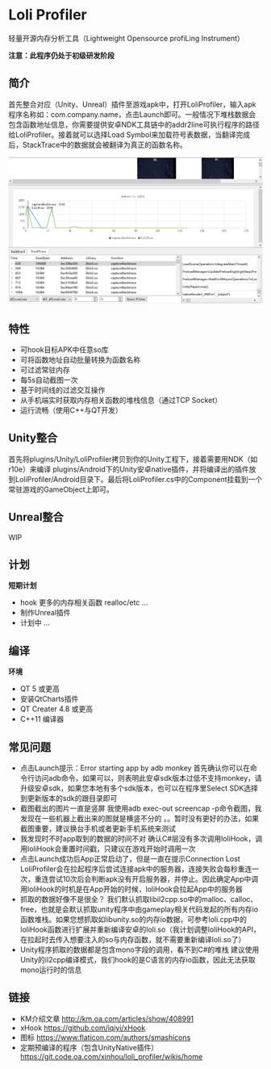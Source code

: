 # Loli Profiler

轻量开源内存分析工具（Lightweight Opensource profiLing Instrument）

**注意：此程序仍处于初级研发阶段**

## 简介

首先整合对应（Unity、Unreal）插件至游戏apk中，打开LoliProfiler，输入apk程序名称如：com.company.name，点击Launch即可。一般情况下堆栈数据会包含函数地址信息，你需要提供安卓NDK工具链中的addr2line可执行程序的路径给LoliProfiler。接着就可以选择Load Symbol来加载符号表数据，当翻译完成后，StackTrace中的数据就会被翻译为真正的函数名称。

![](images/screenshot.gif)

## 特性

* 可hook目标APK中任意so库
* 可将函数地址自动批量转换为函数名称
* 可过滤常驻内存
* 每5s自动截图一次
* 基于时间线的过滤交互操作
* 从手机端实时获取内存相关函数的堆栈信息（通过TCP Socket）
* 运行流畅（使用C++与QT开发）

## Unity整合

首先将plugins/Unity/LoliProfiler拷贝到你的Unity工程下，接着需要用NDK（如r10e）来编译 plugins/Android下的Unity安卓native插件，并将编译出的插件放到LoliProfiler/Android目录下。最后将LoliProfiler.cs中的Component挂载到一个常驻游戏的GameObject上即可。

## Unreal整合

WIP

## 计划

**短期计划**

* hook 更多的内存相关函数 realloc/etc ... 
* 制作Unreal插件
* 计划中 ... 

## 编译

**环境**

* QT 5 或更高
* 安装QtCharts插件
* QT Creater 4.8 或更高
* C++11 编译器

## 常见问题

* 点击Launch提示：Error starting app by adb monkey
  首先确认你可以在命令行访问adb命令，如果可以，则表明此安卓sdk版本过低不支持monkey，请升级安卓sdk，如果您本地有多个sdk版本，也可以在程序里Select SDK选择到更新版本的sdk的跟目录即可
* 截图截出的图片一直是竖屏
  我使用adb exec-out screencap -p命令截图，我发现在一些机器上截出来的图就是横竖不分的 。。暂时没有更好的办法，如果截图重要，建议换台手机或者更新手机系统来测试
* 我发现时不时app取到的数据的时间不对
  确认C#层没有多次调用loliHook，调用loliHook会重置时间戳，只建议在游戏开始时调用一次
* 点击Launch成功后App正常启动了，但是一直在提示Connection Lost
  LoliProfiler会在拉起程序后尝试连接apk中的服务器，连接失败会每秒重连一次，重连尝试10次后会判断apk没有开启服务器，并停止。因此确定App中调用loliHook的时机是在App开始的时候，loliHook会拉起App中的服务器
* 抓取的数据好像不是很全？
  我们默认抓取libil2cpp.so中的malloc、calloc、free，也就是会默认抓取unity程序中由gameplay相关代码发起的所有内存io函数堆栈。如果您想抓取如libunity.so的内存io数据，可参考loli.cpp中的loliHook函数进行扩展并重新编译安卓的loli.so（我计划调整loliHook的API，在拉起时去传入想要注入的so与内存函数，就不需要重新编译loli.so了）
* Unity程序抓取的数据都是包含mono字段的调用，看不到C#的堆栈
  建议使用Unity的il2cpp编译模式，我们hook的是C语言的内存io函数，因此无法获取mono运行时的信息

## 链接

* KM介绍文章 http://km.oa.com/articles/show/408991
* xHook https://github.com/iqiyi/xHook
* 图标 https://www.flaticon.com/authors/smashicons
* 定期预编译的程序（包含UnityNative插件） https://git.code.oa.com/xinhou/loli_profiler/wikis/home
